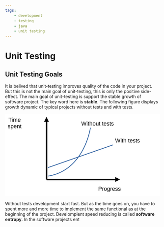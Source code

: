 ```yaml
---
tags:
    - development
    - testing
    - java
    - unit testing
---
```


# Unit Testing

## Unit Testing Goals

It is belived that unit-testing improves quality of the code in your project.
But this is not the main goal of unit-testing, this is only the positive side-effect.
The main goal of unit-testing is support the stable growth of software project.
The key word here is **stable**.
The following figure displays growth dynamic of typical projects without tests and with tests.

![projects_difference_with_without_tests](./assets/unit-testing/project_difference_with_without_tests_en.png)

Without tests development start fast.
But as the time goes on, you have to spent more and more time to implement the same functional as at the beginning of the project.
Develomplent speed reducing is called **software entropy**.
In the software projects ent

